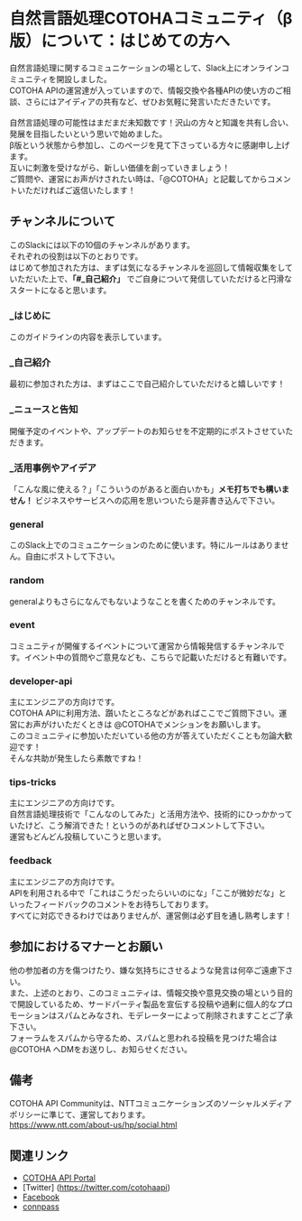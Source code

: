 # 自然言語処理COTOHAコミュニティ（β版）について：はじめての方へ
自然言語処理に関するコミュニケーションの場として、Slack上にオンラインコミュニティを開設しました。<br>
COTOHA APIの運営達が入っていますので、情報交換や各種APIの使い方のご相談、さらにはアイディアの共有など、ぜひお気軽に発言いただきたいです。<br>
<br>
自然言語処理の可能性はまだまだ未知数です！沢山の方々と知識を共有し合い、発展を目指したいという思いで始めました。<br>
β版という状態から参加し、このページを見て下さっている方々に感謝申し上げます。<br>
互いに刺激を受けながら、新しい価値を創っていきましょう！<br>
ご質問や、運営にお声がけされたい時は、「@COTOHA」と記載してからコメントいただければご返信いたします！

## チャンネルについて
このSlackには以下の10個のチャンネルがあります。<br>
それぞれの役割は以下のとおりです。<br>
はじめて参加された方は、まずは気になるチャンネルを巡回して情報収集をしていただいた上で、**「#_自己紹介」** でご自身について発信していただけると円滑なスタートになると思います。

### _はじめに
このガイドラインの内容を表示しています。

### _自己紹介
最初に参加された方は、まずはここで自己紹介していただけると嬉しいです！

### _ニュースと告知
開催予定のイベントや、アップデートのお知らせを不定期的にポストさせていただきます。

### _活用事例やアイデア
「こんな風に使える？」「こういうのがあると面白いかも」**メモ打ちでも構いません！** ビジネスやサービスへの応用を思いついたら是非書き込んで下さい。

### general
このSlack上でのコミュニケーションのために使います。特にルールはありません。自由にポストして下さい。

### random
generalよりもさらになんでもないようなことを書くためのチャンネルです。

### event
コミュニティが開催するイベントについて運営から情報発信するチャンネルです。イベント中の質問やご意見なども、こちらで記載いただけると有難いです。

### developer-api
主にエンジニアの方向けです。<br>
COTOHA APIに利用方法、躓いたところなどがあればここでご質問下さい。運営にお声がけいただくときは @COTOHAでメンションをお願いします。<br>
このコミュニティに参加いただいている他の方が答えていただくことも勿論大歓迎です！<br>
そんな共助が発生したら素敵ですね！

### tips-tricks
主にエンジニアの方向けです。<br>
自然言語処理技術で「こんなのしてみた」と活用方法や、技術的にひっかかっていたけど、こう解消できた！というのがあればぜひコメントして下さい。<br>
運営もどんどん投稿していこうと思います。

### feedback
主にエンジニアの方向けです。<br>
APIを利用される中で「これはこうだったらいいのにな」「ここが微妙だな」といったフィードバックのコメントをお待ちしております。<br>
すべてに対応できるわけではありませんが、運営側は必ず目を通し熟考します！

## 参加におけるマナーとお願い
他の参加者の方を傷つけたり、嫌な気持ちにさせるような発言は何卒ご遠慮下さい。<br>
また、上述のとおり、このコミュニティは、情報交換や意見交換の場という目的で開設しているため、サードパーティ製品を宣伝する投稿や過剰に個人的なプロモーションはスパムとみなされ、モデレーターによって削除されますことご了承下さい。<br>
フォーラムをスパムから守るため、スパムと思われる投稿を見つけた場合は @COTOHA へDMをお送りし、お知らせください。

## 備考
COTOHA API Communityは、NTTコミュニケーションズのソーシャルメディアポリシーに準じて、運営しております。<br>
https://www.ntt.com/about-us/hp/social.html 

## 関連リンク
* [COTOHA API Portal](https://api.ce-cotoha.com/contents/)<br>
* [Twitter] (https://twitter.com/cotohaapi)<br>
* [Facebook](https://www.facebook.com/cotohaapi/)<br>
* [connpass](https://cotohaapi.connpass.com/)<br>
